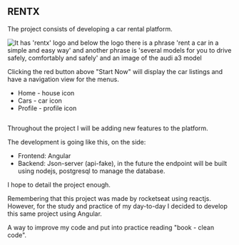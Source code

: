## RENTX

<p>
  The project consists of developing a car rental platform.
</p>

<img 
  src="https://lh3.googleusercontent.com/-hZ4CB9UGqXdN5jCAV68Ci9EtyHP1mMgxATfVK2TS2H5GuOKVsf4MmRXOO4K-Fpyoxuo3gu2PrWWVN9-3fHXcp__0VA60bxJ8JLa7AACUF8VBCcF_pJgI5T1sdGDeUmZ8EI4KSmbOCIewqHM2lJV6pLxXmUR0MnMVCQQqSyS-_-h8CMS-jBxXkkw5to8cq_R2DndpRzGym2S7m3KAVWEPdyW7dRsVy6J12Rk6wGESP2Kdj900Hj8tiwhf6TjSK40wnHNLfaY0Cz4usOxlm10msQRphR2lMvR5itTDUgthf7iztU_eghFZ38lWrxQgSmjPAfty_K7A5sXJ2R7iPGuJItZA5PLEYZh-g1cX7wQkWvujPR3_8A3KroRdPIoyjXiQcs5XeePYHO3Ws-Q2kQwfV8gzr_QnCxHig5CIoOesdnvtRLoGSfu3fucnjdYynLZqLDRzqdp8Gcx8KWZbiuXt6gTeD2UtNgqVLi0eaevQk2mxzm0LzZLjC9m5gkbIlfB5oI-lBWrEtGrspe2j4V2uuB7sB_i25jgTQcDBh_ANeUzm1koE3vGKvweWKjhBcESxzuMEj5ykbmp2lz0R_h2cz9yxrgqjCCX2Z5sAmEO6XzEljay7jGnj1FeZojTKacd0am01X7kMbWtiOeDbPdwPXuYBPAOxU-yrvoyPJgi50n4468psyCwDK26u0TzBRQ_nowW-WBS65bDwQm2lGbwjfR522ZjyMOLVFltXb6mFTXCicSoqdPcBNi6OhtcmcA=w1440-h820-no?authuser=0"
  alt="It has 'rentx' logo and below the logo there is a phrase 'rent a car in a simple and easy way' and another phrase is 'several models for you to drive safely, comfortably and safely' and an image of the audi a3 model" />

<p>
  Clicking the red button above "Start Now" will display the car listings and have a navigation view for the menus.</p>

  <ul>
    <li>Home - house icon</li>
    <li>Cars - car icon</li>
    <li>Profile - profile icon</li>
  </ul>

<img 
  src="https://lh3.googleusercontent.com/_6LVMBdOrUsvlFzAKymvesFF19g9yyktGyk9je1fjfRrUTjqXQB0mktYwajXvbkZ3pplPYE0fG0znpaYN2XFKfPdxphRL_cSR2ETuaenpXP_3dWXEY64ANgqE-7i9rrq67fhvqf8BGY2-8uo3CTmxIfr9XMcRXC1Z8Ka-SiS9rgc0JFhig-wgjMuenvSIGyL38tnVHtaiF4wm8CquGtnLiavT7AJvuGvm9lcby7B7uFL-q9bfd44axUuu9aNksr4ogZqMjsm3orccvS4iuCthi6rQo9WugxK2p_xZHsDLfqqr3VK4Fp_gg8_Il8qfgX3aEi5bZfot_dmGP3U9B49rAIK7rzLxX7LYxA-j6wmHZ6Rw6YQtemNSXpYAai_3PsmdXz_ubN04ut7joE7lnaweWTrlw4Bd-snaoswIKVAVW9uWDhnmvyuCZT2NESaqqq2mmup2tA6O8xVr80DraSrDvH41yUbnw2WLOUMf_5gpHEjwB2n4UAIHEVIfeQr-BVKraBlXWfOTA_rA1bKT4XnOGH5kvpKF6L6rYNTLylvZSefqq0gl2YvsUxdEUhkd_bSIv4q18Hy29Ff3Os3A4aI6LJ02TTnFGRYa3OsakTcC9U59m4fs99O7kv-IH6vW7h0eJLe6gntYiNpgD0Pj6UrVHHW9AP3uE2vNuTqh_kHdoOP7Rp38IECCsXHoxr9qePVODTfCObmUYzsR1QH7Gs6FTFwdeVEnLWOE5WOHhhJ5HxSKQKQRao1bfSYAG954aM=w1440-h820-no?authuser=0" 
  alt="" 
/>

<p>
  Throughout the project I will be adding new features to the platform.

The development is going like this, on the side:

- Frontend: Angular
- Backend: Json-server (api-fake), in the future the endpoint will be built using nodejs, postgresql to manage the database.

I hope to detail the project enough.

Remembering that this project was made by rocketseat using reactjs. However, for the study and practice of my day-to-day I decided to develop this same project using Angular.

A way to improve my code and put into practice reading "book - clean code".

</p>
